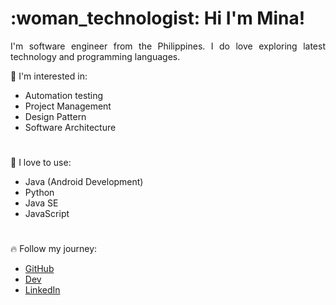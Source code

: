 
<h1> :woman_technologist: Hi I'm Mina!</h1>

<p align=justify>I'm software engineer from the Philippines. I do love exploring latest technology and programming languages.</p>



:bookmark: I'm interested in:  
* Automation testing
* Project Management
* Design Pattern
* Software Architecture
<h1> </h1>

:sparkling_heart:  I love to use:  
* Java (Android Development)
* Python
* Java SE
* JavaScript
<h1> </h1>

:fire: Follow my journey:
* [GitHub](https://github.com/devmina08)
* [Dev](https://dev.to/devmina08)
* [LinkedIn](https://www.linkedin.com/in/carmina-arroyo-946616a8/)
